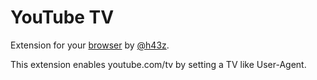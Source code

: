 # YouTube TV
Extension for your [browser](https://addons.mozilla.org/en-US/firefox/addon/youtubetv/) by [@h43z](https://twitter.com/h43z). 

This extension enables youtube.com/tv by setting a TV like User-Agent.
